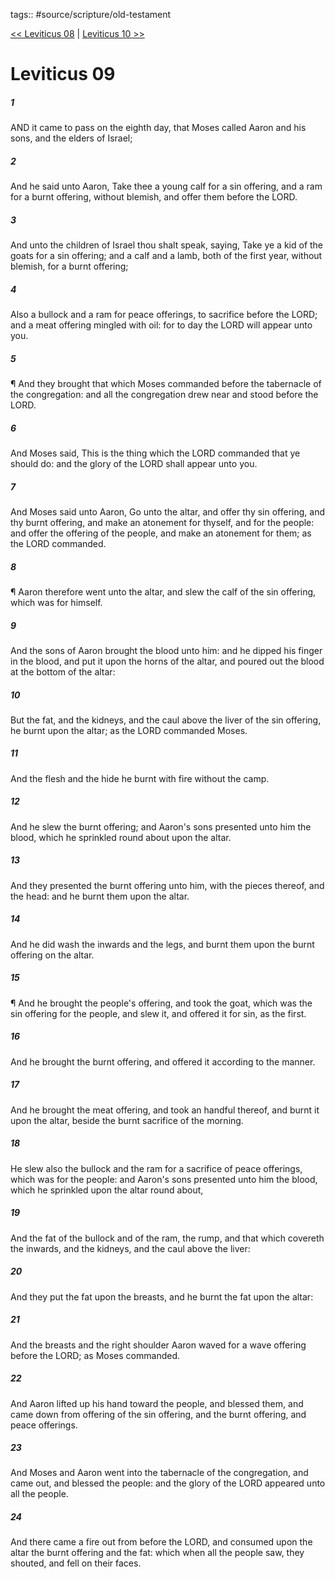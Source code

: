 tags:: #source/scripture/old-testament

[<< Leviticus 08](/old-testament/03_Leviticus/Leviticus_08.md) | [Leviticus 10 >>](/old-testament/03_Leviticus/Leviticus_10.md)

# Leviticus 09

##### 1

AND it came to pass on the eighth day, that Moses called Aaron and his sons, and the elders of Israel;

##### 2

And he said unto Aaron, Take thee a young calf for a sin offering, and a ram for a burnt offering, without blemish, and offer them before the LORD.

##### 3

And unto the children of Israel thou shalt speak, saying, Take ye a kid of the goats for a sin offering; and a calf and a lamb, both of the first year, without blemish, for a burnt offering;

##### 4

Also a bullock and a ram for peace offerings, to sacrifice before the LORD; and a meat offering mingled with oil: for to day the LORD will appear unto you.

##### 5

¶ And they brought that which Moses commanded before the tabernacle of the congregation: and all the congregation drew near and stood before the LORD.

##### 6

And Moses said, This is the thing which the LORD commanded that ye should do: and the glory of the LORD shall appear unto you.

##### 7

And Moses said unto Aaron, Go unto the altar, and offer thy sin offering, and thy burnt offering, and make an atonement for thyself, and for the people: and offer the offering of the people, and make an atonement for them; as the LORD commanded.

##### 8

¶ Aaron therefore went unto the altar, and slew the calf of the sin offering, which was for himself.

##### 9

And the sons of Aaron brought the blood unto him: and he dipped his finger in the blood, and put it upon the horns of the altar, and poured out the blood at the bottom of the altar:

##### 10

But the fat, and the kidneys, and the caul above the liver of the sin offering, he burnt upon the altar; as the LORD commanded Moses.

##### 11

And the flesh and the hide he burnt with fire without the camp.

##### 12

And he slew the burnt offering; and Aaron's sons presented unto him the blood, which he sprinkled round about upon the altar.

##### 13

And they presented the burnt offering unto him, with the pieces thereof, and the head: and he burnt them upon the altar.

##### 14

And he did wash the inwards and the legs, and burnt them upon the burnt offering on the altar.

##### 15

¶ And he brought the people's offering, and took the goat, which was the sin offering for the people, and slew it, and offered it for sin, as the first.

##### 16

And he brought the burnt offering, and offered it according to the manner.

##### 17

And he brought the meat offering, and took an handful thereof, and burnt it upon the altar, beside the burnt sacrifice of the morning.

##### 18

He slew also the bullock and the ram for a sacrifice of peace offerings, which was for the people: and Aaron's sons presented unto him the blood, which he sprinkled upon the altar round about,

##### 19

And the fat of the bullock and of the ram, the rump, and that which covereth the inwards, and the kidneys, and the caul above the liver:

##### 20

And they put the fat upon the breasts, and he burnt the fat upon the altar:

##### 21

And the breasts and the right shoulder Aaron waved for a wave offering before the LORD; as Moses commanded.

##### 22

And Aaron lifted up his hand toward the people, and blessed them, and came down from offering of the sin offering, and the burnt offering, and peace offerings.

##### 23

And Moses and Aaron went into the tabernacle of the congregation, and came out, and blessed the people: and the glory of the LORD appeared unto all the people.

##### 24

And there came a fire out from before the LORD, and consumed upon the altar the burnt offering and the fat: which when all the people saw, they shouted, and fell on their faces.
